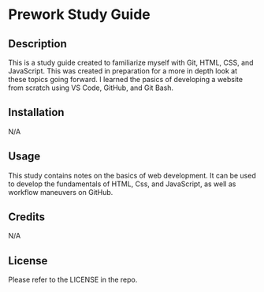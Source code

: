 # Prework Study Guide

## Description

This is a study guide created to familiarize myself with Git, HTML, CSS, and JavaScript. This was created in preparation for a more in depth look at these topics going forward. I learned the pasics of developing a website from scratch using VS Code, GitHub, and Git Bash.


## Installation

N/A

## Usage

This study contains notes on the basics of web development. It can be used to develop the fundamentals of HTML, Css, and JavaScript, as well as workflow maneuvers on GitHub.

## Credits

N/A

## License

Please refer to the LICENSE in the repo.

